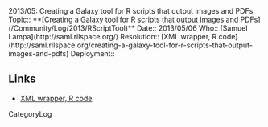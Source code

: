 <div class="title">2013/05: Creating a Galaxy tool for R scripts that output images and PDFs</div>



<div class='logbox'>
 Topic:: **[Creating a Galaxy tool for R scripts that output images and PDFs](/Community/Log/2013/RScriptTool)**
 Date:: 2013/05/06
 Who:: [Samuel Lampa](http://saml.rilspace.org/)
 Resolution:: [XML wrapper, R code](http://saml.rilspace.org/creating-a-galaxy-tool-for-r-scripts-that-output-images-and-pdfs)
 Deployment:: 
</div>

## Links

* [XML wrapper, R code](http://saml.rilspace.org/creating-a-galaxy-tool-for-r-scripts-that-output-images-and-pdfs)

CategoryLog
